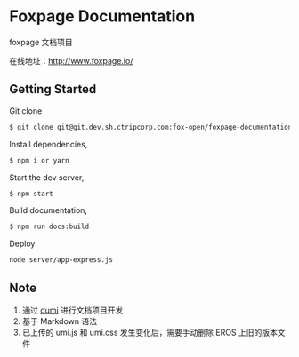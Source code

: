 # Foxpage Documentation

foxpage 文档项目

在线地址：http://www.foxpage.io/

## Getting Started

Git clone

```bash
$ git clone git@git.dev.sh.ctripcorp.com:fox-open/foxpage-documentation.git
```

Install dependencies,

```bash
$ npm i or yarn
```

Start the dev server,

```bash
$ npm start
```

Build documentation,

```bash
$ npm run docs:build
```

Deploy

```bash
node server/app-express.js
```

## Note

1. 通过 [dumi](https://d.umijs.org/zh-CN/guide) 进行文档项目开发
2. 基于 Markdown 语法
3. 已上传的 umi.js 和 umi.css 发生变化后，需要手动删除 EROS 上旧的版本文件
